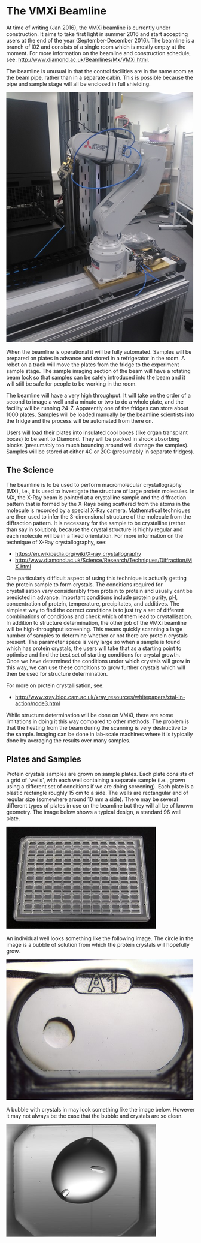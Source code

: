 The VMXi Beamline
=================
At time of writing (Jan 2016), the VMXi beamline is currently under construction. It aims to take first light in summer 2016 and start accepting users at the end of the year (September-December 2016). The beamline is a branch of I02 and consists of a single room which is mostly empty at the moment. For more information on the beamline and construction schedule, see: <http://www.diamond.ac.uk/Beamlines/Mx/VMXi.html>.

The beamline is unusual in that the control facilities are in the same room as the beam pipe, rather than in a separate cabin. This is possible because the pipe and sample stage will all be enclosed in full shielding.

![Robot Arm](img/robot_arm.jpg)

When the beamline is operational it will be fully automated. Samples will be prepared on plates in advance and stored in a refrigerator in the room. A robot on a track will move the plates from the fridge to the experiment sample stage. The sample imaging section of the beam will have a rotating beam lock so that samples can be safely introduced into the beam and it will still be safe for people to be working in the room.

The beamline will have a very high throughput. It will take on the order of a second to image a well and a minute or two to do a whole plate, and the facility will be running 24-7. Apparently one of the fridges can store about 1000 plates. Samples will be loaded manually by the beamline scientists into the fridge and the process will be automated from there on.

Users will load their plates into insulated cool boxes (like organ transplant boxes) to be sent to Diamond. They will be packed in shock absorbing blocks (presumably too much bouncing around will damage the samples). Samples will be stored at either 4C or 20C (presumably in separate fridges).


The Science
-----------
The beamline is to be used to perform macromolecular crystallography (MX), i.e., it is used to investigate the structure of large protein molecules. In MX, the X-Ray beam is pointed at a crystalline sample and the diffraction pattern that is formed by the X-Rays being scattered from the atoms in the molecule is recorded by a special X-Ray camera. Mathematical techniques are then used to infer the 3-dimensional structure of the molecule from the diffraction pattern. It is necessary for the sample to be crystalline (rather than say in solution), because the crystal structure is highly regular and each molecule will be in a fixed orientation. For more information on the technique of X-Ray crystallography, see:

 * <https://en.wikipedia.org/wiki/X-ray_crystallography>
 * <http://www.diamond.ac.uk/Science/Research/Techniques/Diffraction/MX.html>

One particularly difficult aspect of using this technique is actually getting the protein sample to form crystals. The conditions required for crystallisation vary considerably from protein to protein and usually cant be predicted in advance. Important conditions include protein purity, pH, concentration of protein, temperature, precipitates, and additives. The simplest way to find the correct conditions is to just try a set of different combinations of conditions and check which of them lead to crystallisation. In addition to structure determination, the other job of the VMXi beamline will be high-throughput screening. This means quickly scanning a large number of samples to determine whether or not there are protein crystals present. The parameter space is very large so when a sample is found which has protein crystals, the users will take that as a starting point to optimise and find the best set of starting conditions for crystal growth. Once we have determined the conditions under which crystals will grow in this way, we can use these conditions to grow further crystals which will then be used for structure determination.

For more on protein crystallisation, see:

 * <http://www.xray.bioc.cam.ac.uk/xray_resources/whitepapers/xtal-in-action/node3.html>

While structure determination will be done on VMXi, there are some limitations in doing it this way compared to other methods. The problem is that the heating from the beam during the scanning is very destructive to the sample. Imaging can be done in lab-scale machines where it is typically done by averaging the results over many samples.


Plates and Samples
------------------
Protein crystals samples are grown on sample plates. Each plate consists of a grid of 'wells', with each well containing a separate sample (i.e., grown using a different set of conditions if we are doing screening).  Each plate is a plastic rectangle roughly 15 cm to a side. The wells are rectangular and of regular size (somewhere around 10 mm a side). There may be several different types of plates in use on the beamline but they will all be of known geometry. The image below shows a typical design, a standard 96 well plate.

![Sample Plate](img/plate.jpg)

An individual well looks something like the following image. The circle in the image is a bubble of solution from which the protein crystals will hopefully grow.

![Single Well](img/well.jpg)

A bubble with crystals in may look something like the image below. However it may not always be the case that the bubble and crystals are so clean. 

![Single Bubble with Crystals](img/bubble.jpg)